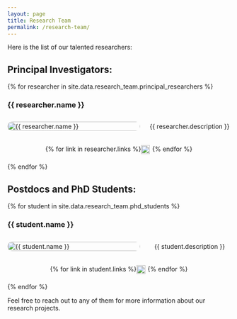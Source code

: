 ```yaml
---
layout: page
title: Research Team
permalink: /research-team/
---
```


<style>
  .researcher-container {
      display: flex;
      flex-wrap: wrap;
      margin-bottom: 20px;
      justify-content: center; /* Centra el contenido horizontalmente */
      align-items: center; /* Centra el contenido verticalmente */
  }

  .researcher-container img {
      width: 100%;
      max-width: 300px;
      height: auto;
      border-radius: 15px;
  }

  .researcher-container p {
      flex-grow: 1;
      margin-left: 20px;
      text-align: center; /* Centra el texto */
  }

  .researcher-links {
      display: flex;
      margin-bottom: 20px;
      justify-content: center; /* Centra los enlaces horizontalmente */
  }

  .researcher-links a {
      margin-right: 5px;
  }
</style>

Here is the list of our talented researchers:

## Principal Investigators:
{% for researcher in site.data.research_team.principal_researchers %}
###  {{ researcher.name }}
<div class="researcher-container">
  <img src="{{ researcher.image }}" alt="{{ researcher.name }}">
  <p> {{ researcher.description }}</p>
</div>
<div class="researcher-links">
  {% for link in researcher.links %}
  <a href="{{ link.url }}"><img src="{{ link.icon }}" alt="Link" style="width:20px;height:20px;display:inline-block;"></a>
  {% endfor %}
</div>
{% endfor %}

## Postdocs and PhD Students:
{% for student in site.data.research_team.phd_students %}
###  {{ student.name }}
<div class="researcher-container">
  <img src="{{ student.image }}" alt="{{ student.name }}">
  <p> {{ student.description }}</p>
</div>
<div class="researcher-links">
  {% for link in student.links %}
  <a href="{{ link.url }}"><img src="{{ link.icon }}" alt="Link" style="width:20px;height:20px;display:inline-block;"></a>
  {% endfor %}
</div>
{% endfor %}

Feel free to reach out to any of them for more information about our research projects.
